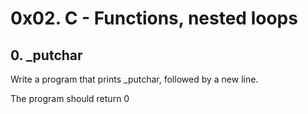 # 0x02. C - Functions, nested loops

## 0. _putchar 

Write a program that prints _putchar, followed by a new line.

The program should return 0
